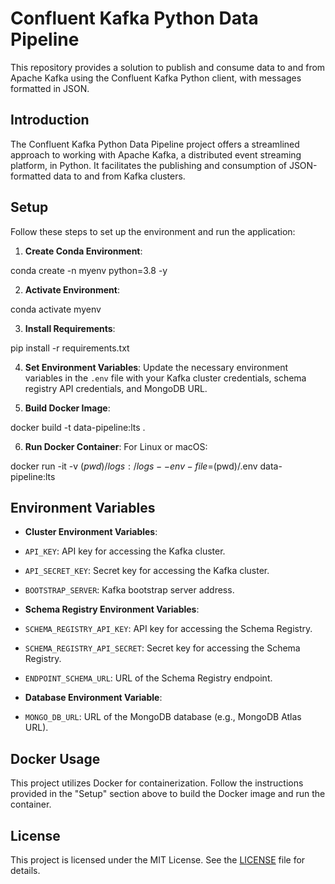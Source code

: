# Confluent Kafka Python Data Pipeline

This repository provides a solution to publish and consume data to and from Apache Kafka using the Confluent Kafka Python client, with messages formatted in JSON.

## Introduction

The Confluent Kafka Python Data Pipeline project offers a streamlined approach to working with Apache Kafka, a distributed event streaming platform, in Python. It facilitates the publishing and consumption of JSON-formatted data to and from Kafka clusters.

## Setup

Follow these steps to set up the environment and run the application:

1. **Create Conda Environment**:

conda create -n myenv python=3.8 -y


2. **Activate Environment**:

conda activate myenv

3. **Install Requirements**:

pip install -r requirements.txt


4. **Set Environment Variables**:
Update the necessary environment variables in the `.env` file with your Kafka cluster credentials, schema registry API credentials, and MongoDB URL.

5. **Build Docker Image**:

docker build -t data-pipeline:lts .


6. **Run Docker Container**:
For Linux or macOS:

docker run -it -v $(pwd)/logs:/logs --env-file=$(pwd)/.env data-pipeline:lts


## Environment Variables

- **Cluster Environment Variables**:
- `API_KEY`: API key for accessing the Kafka cluster.
- `API_SECRET_KEY`: Secret key for accessing the Kafka cluster.
- `BOOTSTRAP_SERVER`: Kafka bootstrap server address.

- **Schema Registry Environment Variables**:
- `SCHEMA_REGISTRY_API_KEY`: API key for accessing the Schema Registry.
- `SCHEMA_REGISTRY_API_SECRET`: Secret key for accessing the Schema Registry.
- `ENDPOINT_SCHEMA_URL`: URL of the Schema Registry endpoint.

- **Database Environment Variable**:
- `MONGO_DB_URL`: URL of the MongoDB database (e.g., MongoDB Atlas URL).

## Docker Usage

This project utilizes Docker for containerization. Follow the instructions provided in the "Setup" section above to build the Docker image and run the container.



## License

This project is licensed under the MIT License. See the [LICENSE](LICENSE) file for details.




